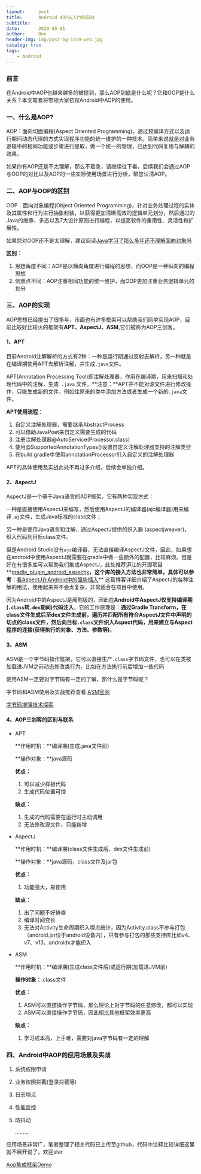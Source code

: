 ```yaml
---
layout:     post
title:      Android AOP从入门到实战
subtitle:   
date:       2020-05-01
author:     Don
header-img: img/post-bg-ios9-web.jpg
catalog: true
tags:
    - Android
--- 		
```


### 前言

在Android中AOP也越来越多的被提到，那么AOP到底是什么呢？它和OOP是什么关系？本文笔者将带领大家初探Android中AOP的使用。



### 一、什么是AOP?

AOP：面向切面编程(Aspect Oriented Programming)，通过预编译方式以及运行期间动态代理的方式实现程序功能的统一维护的一种技术。简单来说就是对业务逻辑中的相同功能或步骤进行提取，做一个统一的管理，已达到代码复用与解耦的效果。

如果你有AOP还是不太理解，那么不着急，请继续往下看，后续我们会通过AOP与OOP的对比以及AOP的一些实际使用场景进行分析，帮您认清AOP。

### 二、AOP与OOP的区别

OOP：面向对象编程(Object Oriented Programming)，针对业务处理过程的实体及其属性和行为进行抽象封装，以获得更加清晰高效的逻辑单元划分，然后通过的Java的继承、多态以及7大设计原则进行编程，以提高软件的重用性、灵活性和扩展性。

如果您对OOP还不是太理解，建议阅读[Java学习了那么多年还不理解面向对象吗]([http://rjgc.cn/2018/12/12/Java%E5%AD%A6%E4%B9%A0%E4%BA%86%E9%82%A3%E4%B9%88%E5%A4%9A%E5%B9%B4%E8%BF%98%E4%B8%8D%E7%90%86%E8%A7%A3%E9%9D%A2%E5%90%91%E5%AF%B9%E8%B1%A1%E5%90%97/](http://rjgc.cn/2018/12/12/Java学习了那么多年还不理解面向对象吗/))

**区别：**

1. 思想角度不同：AOP是以横向角度进行编程的思想，而OOP是一种纵向的编程思想
2. 侧重点不同：AOP注重相同功能的统一维护，而OOP更加注重业务逻辑单元的划分

### 三、AOP的实现

AOP思想已经提出了很多年，市面也有许多框架可以帮助我们简单实现AOP，目前比较好比较火的框架有**APT、AspectJ、ASM**,它们被称为AOP三剑客。

#### 1、APT

目前Android注解解析的方式有2种：一种是运行期通过反射去解析，另一种就是在编译期使用APT去解析注解，并生成`.java`文件。

APT(Annotation Processing Tool)即注解处理器，作用在编译期，用来扫描和处理代码中的注解，生成` .java` 文件。**注意：**APT并不能对源文件进行修改操作，只能生成新的文件，例如往原来的类中添加方法或者生成一个新的`.java`文件。

**APT使用流程：**

1. 自定义注解处理器，需要继承AbstractProcess
2. 可以借助JavaPoet来自定义需要生成的代码
3. 注册注解处理器@AutoService(Processor.class)
4. 使用@SupportedAnnotationTypes()设置自定义注解处理器支持的注解类型
5. 在build.gradle中使用annotationProcessor引入自定义的注解处理器



APT的具体使用及实战此处不再过多介绍，后续会单独介绍。

#### 2、AspectJ

AspectJ是一个基于Java语言的AOP框架，它有两种实现方式：

一种是直接使用AspectJ来编写，然后使用AspectJ的编译器(ajc编译器)用来编译`.aj`文件，生成Java标准的class文件；

另一种是使用Java语言和注解，通过AspectJ提供的织入器 (aspectjweaver)，织入代码到目标class文件。

但是Android Studio没有`ajc`编译器，无法直接编译AspectJ文件，因此，如果想在android中使用AspectJ就需要在gradle中做一些额外的配置，比较麻烦。但是好在有很多库可以帮助我们集成AspectJ，此处推荐沪江的开源项目**[gradle_plugin_android_aspectjx](https://github.com/HujiangTechnology/gradle_plugin_android_aspectjx)**，这个库的接入方法也非常简单，具体可以参考：**[看AspectJ在Android中的强势插入](https://www.jianshu.com/p/5c9f1e8894ec)**
这篇博客详细介绍了AspectJ的各种注解的用法，使用起来并不会太复杂，非常适合在项目中使用。

因为Android中的AspectJ是阉割版的，因此在**Android中AspectJ仅支持编译期(`.class`转`.dex`期间)代码注入**，它的工作原理是：**通过Gradle Transform，在class文件生成后至dex文件生成前，遍历并匹配所有符合AspectJ文件中声明的切点的class文件，然后向目标`.class`文件织入Aspect代码，用来建立与Aspect程序的连接(获得执行的对象、方法、参数等)**。

#### 3、ASM

ASM是一个字节码操作框架，它可以直接生产`.class`字节码文件，也可以在类被加载进JVM之前动态修改类行为，比如在方法执行前后增加一些代码

使用ASM一定要对字节码有一定的了解，那什么是字节码呢？

字节码和ASM使用及实战推荐查看  [ASM官网](https://asm.ow2.io/index.html) 

[字节码增强技术探索](https://tech.meituan.com/2019/09/05/java-bytecode-enhancement.html)

#### 4、AOP三剑客的区别与联系

- APT

  **作用时机：**编译期(生成.java文件前)

  **操作对象：**java源码

  **优点：**

  1. 可以减少样板代码
  2. 生成代码位置可控

  **缺点：**

  1. 生成的代码需要在运行时主动调用
  2. 无法修改源文件，只能新增

- AspectJ

  **作用时机：**编译期(class文件生成后，dex文件生成前)

  **操作对象：**java源码，class文件及jar包

  **优点：**

  1. 功能强大，易使用

  **缺点：**

  1. 出了问题不好排查
  2. 编译时间变长
  3. 无法对Activity生命周期织入埋点统计，因为Activity.class不参与打包（android.jar位于android设备内），只有参与打包的那些支持库比如v4、v7、v13、androidx才能织入

- ASM

  **作用时机：**编译期(生成class文件后)或运行期(加载进JVM前)

  **操作对象：**.class文件

  **优点：**

  1. ASM可以直接操作字节码，那么理论上对字节码的任意修改，都可以实现
  2. ASM可以直接操作字节码，因此相比其他框架效率更高

  **缺点：**

  1. 学习成本高，上手难，需要对java字节码有一定的理解

### 四、Android中AOP的应用场景及实战

1. 系统权限申请

2. 业务权限拦截(登录拦截等)

3. 日志埋点

4. 性能监控

5. 防抖动

   .........

应用场景非常广，笔者整理了相关代码已上传至github，代码中注释比较详细这里就不展开说了，欢迎star

[Aop集成框架Demo](https://github.com/Don-Lee/AopDemo)







